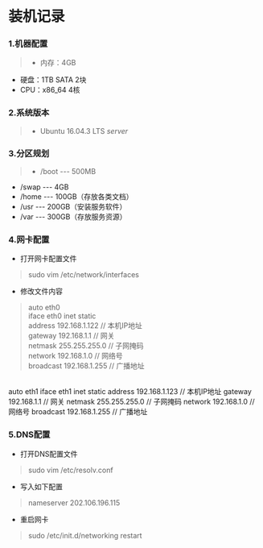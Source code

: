 # 装机记录

### 1.机器配置
>* 内存：4GB
* 硬盘：1TB SATA 2块
* CPU：x86_64 4核  

### 2.系统版本
>* Ubuntu 16.04.3 LTS *server*  

### 3.分区规划
>* /boot --- 500MB  
* /swap --- 4GB  
* /home --- 100GB（存放各类文档）  
* /usr --- 200GB（安装服务软件）  
* /var  --- 300GB（存放服务资源）  

### 4.网卡配置

* 打开网卡配置文件  
>sudo vim /etc/network/interfaces  

* 修改文件内容  
>auto eth0  
iface eth0 inet static  
address 192.168.1.122 // 本机IP地址  
gateway 192.168.1.1 // 网关  
netmask 255.255.255.0 // 子网掩码  
network 192.168.1.0 // 网络号  
broadcast 192.168.1.255 // 广播地址  
</br>
auto eth1  
iface eth1 inet static  
address 192.168.1.123 // 本机IP地址  
gateway 192.168.1.1 // 网关  
netmask 255.255.255.0 // 子网掩码  
network 192.168.1.0 // 网络号  
broadcast 192.168.1.255 // 广播地址  

### 5.DNS配置

* 打开DNS配置文件  
>sudo vim /etc/resolv.conf  

* 写入如下配置
>nameserver 202.106.196.115

* 重启网卡
>sudo /etc/init.d/networking restart
